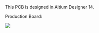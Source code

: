 This PCB is designed in Altium Designer 14.

Production Board:

![](https://raw.githubusercontent.com/wontoncc/inteligent-miner-helmet/master/photo/PCB-Front&Bottom.jpg)